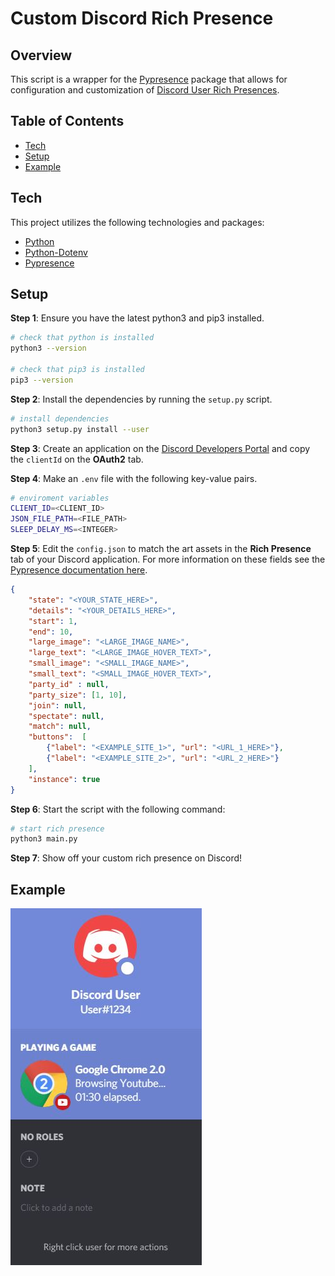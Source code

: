 # Custom Discord Rich Presence

## Overview

This script is a wrapper for the [Pypresence](https://github.com/qwertyquerty/pypresence) package that allows for configuration and customization of [Discord User Rich Presences](https://discord.com/developers/docs/rich-presence/how-to).

## Table of Contents

- [Tech](#tech)<br/>
- [Setup](#setup)<br/>
- [Example](#example)<br/>

## Tech

This project utilizes the following technologies and packages:

- [Python](https://www.python.org/)
- [Python-Dotenv](https://pypi.org/project/python-dotenv/)
- [Pypresence](https://pypi.org/project/pypresence/)

## Setup

**Step 1**: Ensure you have the latest python3 and pip3 installed.

```bash
# check that python is installed
python3 --version

# check that pip3 is installed
pip3 --version
```

**Step 2**: Install the dependencies by running the `setup.py` script.

```bash
# install dependencies
python3 setup.py install --user
```

**Step 3**: Create an application on the [Discord Developers Portal](https://discord.com/developers/applications) and copy the `clientId` on the **OAuth2** tab.

**Step 4**: Make an `.env` file with the following key-value pairs.

```bash
# enviroment variables
CLIENT_ID=<CLIENT_ID>
JSON_FILE_PATH=<FILE_PATH>
SLEEP_DELAY_MS=<INTEGER>
```

**Step 5**: Edit the `config.json` to match the art assets in the **Rich Presence** tab of your Discord application. For more information on these fields see the [Pypresence documentation here](https://qwertyquerty.github.io/pypresence/html/doc/presence.html#update).

```json
{
    "state": "<YOUR_STATE_HERE>",
    "details": "<YOUR_DETAILS_HERE>",
    "start": 1,
    "end": 10,
    "large_image": "<LARGE_IMAGE_NAME>",
    "large_text": "<LARGE_IMAGE_HOVER_TEXT>",
    "small_image": "<SMALL_IMAGE_NAME>",
    "small_text": "<SMALL_IMAGE_HOVER_TEXT>",
    "party_id" : null,
    "party_size": [1, 10],
    "join": null,
    "spectate": null,
    "match": null,
    "buttons":  [
        {"label": "<EXAMPLE_SITE_1>", "url": "<URL_1_HERE>"}, 
        {"label": "<EXAMPLE_SITE_2>", "url": "<URL_2_HERE>"}
    ],
    "instance": true
}
```

**Step 6**: Start the script with the following command:

```bash
# start rich presence
python3 main.py
```

**Step 7**: Show off your custom rich presence on Discord!

## Example

![Custom Rich Presence on Discord](/demo/example.jpg)